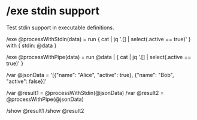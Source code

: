# /exe stdin support

Test stdin support in executable definitions.

/exe @processWithStdin(data) = run { cat | jq '.[] | select(.active == true)' } with { stdin: @data }

/exe @processWithPipe(data) = run @data | { cat | jq '.[] | select(.active == true)' }

/var @jsonData = '[{"name": "Alice", "active": true}, {"name": "Bob", "active": false}]'

/var @result1 = @processWithStdin(@jsonData)
/var @result2 = @processWithPipe(@jsonData)

/show @result1
/show @result2
